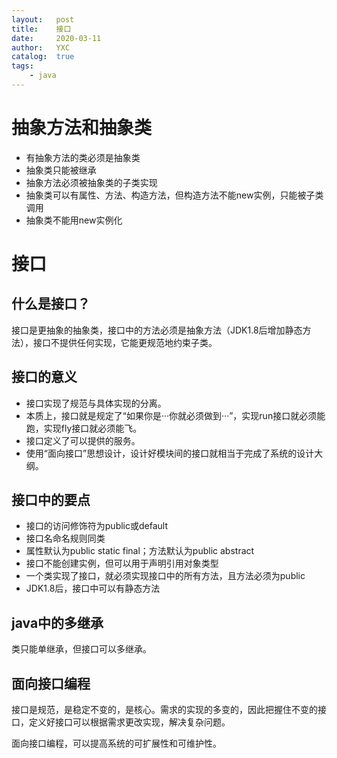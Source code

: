 ```yaml
---
layout:   post
title:    接口
date:     2020-03-11
author:   YXC
catalog:  true
tags: 
    - java
---
```

# 抽象方法和抽象类

* 有抽象方法的类必须是抽象类
* 抽象类只能被继承
* 抽象方法必须被抽象类的子类实现
* 抽象类可以有属性、方法、构造方法，但构造方法不能new实例，只能被子类调用
* 抽象类不能用new实例化

# 接口

## 什么是接口？

接口是更抽象的抽象类，接口中的方法必须是抽象方法（JDK1.8后增加静态方法），接口不提供任何实现，它能更规范地约束子类。

## 接口的意义

* 接口实现了规范与具体实现的分离。
* 本质上，接口就是规定了“如果你是···你就必须做到···”，实现run接口就必须能跑，实现fly接口就必须能飞。
* 接口定义了可以提供的服务。
* 使用“面向接口”思想设计，设计好模块间的接口就相当于完成了系统的设计大纲。

## 接口中的要点

* 接口的访问修饰符为public或default
* 接口名命名规则同类
* 属性默认为public static final；方法默认为public abstract
* 接口不能创建实例，但可以用于声明引用对象类型
* 一个类实现了接口，就必须实现接口中的所有方法，且方法必须为public
* JDK1.8后，接口中可以有静态方法

## java中的多继承

类只能单继承，但接口可以多继承。

## 面向接口编程

接口是规范，是稳定不变的，是核心。需求的实现的多变的，因此把握住不变的接口，定义好接口可以根据需求更改实现，解决复杂问题。

面向接口编程，可以提高系统的可扩展性和可维护性。
